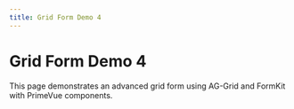 ```yaml
---
title: Grid Form Demo 4
---
```


# Grid Form Demo 4

This page demonstrates an advanced grid form using AG-Grid and FormKit with PrimeVue components.

<GridFormDemo4 />

<script setup>
import GridFormDemo4 from './GridFormDemo4.vue'
</script>

